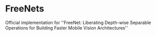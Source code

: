# FreeNets
Official implementation for ''FreeNet: Liberating Depth-wise Separable Operations for Building Faster Mobile Vision Architectures''
